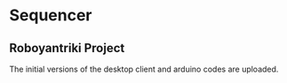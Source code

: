 # Sequencer
## Roboyantriki Project 
The initial versions of the desktop client and arduino codes are uploaded.
